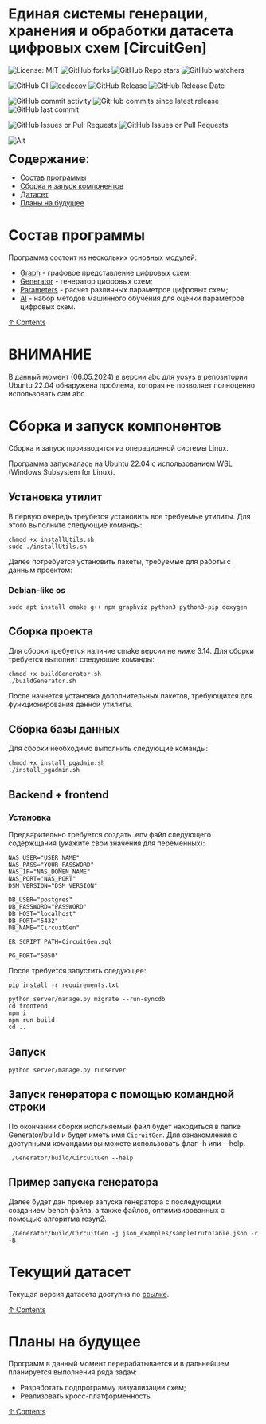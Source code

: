# **Единая системы генерации, хранения и обработки датасета цифровых схем** [CircuitGen]

![License: MIT](https://img.shields.io/github/license/vvzunin/CircuitGen)
![GitHub forks](https://img.shields.io/github/forks/vvzunin/CircuitGen)
![GitHub Repo stars](https://img.shields.io/github/stars/vvzunin/CircuitGen)
![GitHub watchers](https://img.shields.io/github/watchers/vvzunin/CircuitGen)

![GitHub CI](https://github.com/vvzunin/CircuitGen/actions/workflows/ci.yml/badge.svg)
[![codecov](https://codecov.io/gh/vvzunin/CircuitGen/graph/badge.svg?token=U88U82QFX8)](https://codecov.io/gh/vvzunin/CircuitGen)
![GitHub Release](https://img.shields.io/github/v/release/vvzunin/CircuitGen)
![GitHub Release Date](https://img.shields.io/github/release-date/vvzunin/CircuitGen)

![GitHub commit activity](https://img.shields.io/github/commit-activity/m/vvzunin/CircuitGen)
![GitHub commits since latest release](https://img.shields.io/github/commits-since/vvzunin/CircuitGen/latest)
![GitHub last commit](https://img.shields.io/github/last-commit/vvzunin/CircuitGen)

![GitHub Issues or Pull Requests](https://img.shields.io/github/issues/vvzunin/CircuitGen)
![GitHub Issues or Pull Requests](https://img.shields.io/github/issues-pr/vvzunin/CircuitGen)

![Alt](https://repobeats.axiom.co/api/embed/393cee194e0d9302500fb5dc6551a537a5e49759.svg "Repobeats analytics image")

<font size="5">**Содержание**:</font>
<a name="content_rus"></a> 
- [Состав программы](#modules_rus)
- [Сборка и запуск компонентов](#build_rus)
- [Датасет](#dataset_rus)
- [Планы на будущее](#plans_rus)
    
# Состав программы
<a name="modules_rus"></a> 
Программа состоит из нескольких основных модулей:
- [Graph](https://github.com/vvzunin/CircuitGen_Graph) - графовое представление цифровых схем;
- [Generator](https://github.com/vvzunin/CircuitGen_Generator) - генератор цифровых схем;
- [Parameters](https://github.com/vvzunin/CircuitGen_Parameters) - расчет различных параметров цифровых схем;
- [AI](https://github.com/vvzunin/CircuitGen_AI) - набор методов машинного обучения для оценки параметров цифровых схем.

[&#8593; Contents](#content_rus)

# ВНИМАНИЕ
В данный момент (06.05.2024) в версии abc для yosys в репозитории Ubuntu 22.04 обнаружена проблема, которая не позволяет полноценно использовать сам abc. 

# Сборка и запуск компонентов
<a name="build_rus"></a> 

Сборка и запуск производятся из операционной системы Linux.

Программа запускалась на Ubuntu 22.04 с использованием WSL (Windows Subsystem for Linux).

## Установка утилит
В первую очередь треубется установить все требуемые утилиты. Для этого выполните следующие команды: 
```
chmod +x installUtils.sh
sudo ./installUtils.sh
```

Далее потребуется установить пакеты, требуемые для работы с данным проектом:

### Debian-like os
```
sudo apt install cmake g++ npm graphviz python3 python3-pip doxygen
```

## Сборка проекта
Для сборки требуется наличие cmake версии не ниже 3.14. Для сборки требуется выполнит следующие команды:
```
chmod +x buildGenerator.sh
./buildGenerator.sh
```
После начнется установка дополнительных пакетов, требующихся для функционирования данной утилиты.

## Сборка базы данных
Для сборки необходимо выполнить следующие команды:
```
chmod +x install_pgadmin.sh
./install_pgadmin.sh
```

## Backend + frontend
<a name="backend_frontend_rus"></a> 
### Установка
<a name="install_rus"></a> 
Предварительно требуется создать .env файл следующего содержщания (укажите свои значения для переменных):
```
NAS_USER="USER_NAME"
NAS_PASS="YOUR_PASSWORD"
NAS_IP="NAS_DOMEN_NAME"
NAS_PORT="NAS_PORT"
DSM_VERSION="DSM_VERSION"

DB_USER="postgres"
DB_PASSWORD="PASSWORD"
DB_HOST="localhost"
DB_PORT="5432"
DB_NAME="CircuitGen"

ER_SCRIPT_PATH=CircuitGen.sql

PG_PORT="5050"
```

После требуется запустить следующее:
```
pip install -r requirements.txt

python server/manage.py migrate --run-syncdb
cd frontend
npm i
npm run build
cd ..
```

## Запуск
<a name="run_rus"></a> 
```
python server/manage.py runserver
```

## Запуск генератора с помощью командной строки
По окончании сборки исполняемый файл будет находиться в папке Generator/build и будет иметь имя `CicruitGen`. Для ознакомления с доступными командами вы можете использовать флаг -h или --help.

```
./Generator/build/CircuitGen --help
```

## Пример запуска генератора 
Далее будет дан пример запуска генератора с последующим созданием bench файла, а также файлов, оптимизированных с помощью алгоритма resyn2.

```
./Generator/build/CircuitGen -j json_examples/sampleTruthTable.json -r -B
```

# Текущий датасет
<a name="dataset_rus"></a>

Текущая версия датасета доступна по [ссылке](https://vvzunin.me:10003/d/s/tVFkjEa5dJVgkpNCMirx37WFS3vxKPgU/tWINRKjvi7TCinaI8i5arDSuCxhKzd-o-X7RAk_qacAo).

[&#8593; Contents](#content_rus)

# Планы на будущее
<a name="plans_rus"></a>
Программ в данный момент перерабатывается и в дальнейшем планируется выполнения ряда задач:
- Разработать подпрограмму визуализации схем;
- Реализовать кросс-платформенность.

[&#8593; Contents](#content_rus)
